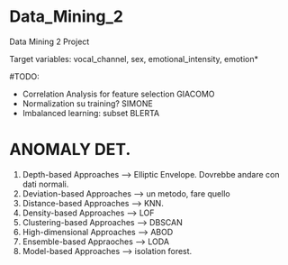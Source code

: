 # Data_Mining_2
Data Mining 2 Project

Target variables: vocal_channel, sex, emotional_intensity, emotion*

#TODO:
- Correlation Analysis for feature selection GIACOMO
- Normalization su training? SIMONE
- Imbalanced learning: subset BLERTA


# ANOMALY DET. 

1.	Depth-based Approaches --> Elliptic Envelope. Dovrebbe andare con dati normali.
2.	Deviation-based Approaches --> un metodo, fare quello 
3.	Distance-based Approaches --> KNN. 
4.	Density-based Approaches --> LOF
5.	Clustering-based Approaches --> DBSCAN 
6.	High-dimensional Approaches --> ABOD
7.	Ensemble-based Appraoches --> LODA
8.	Model-based Approaches --> isolation forest. 
